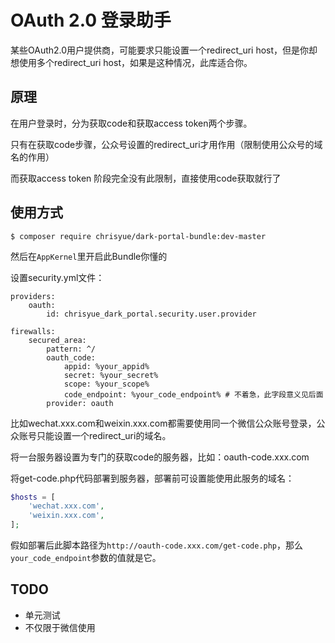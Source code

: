 OAuth 2.0 登录助手
==================

某些OAuth2.0用户提供商，可能要求只能设置一个redirect_uri host，但是你却想使用多个redirect_uri host，如果是这种情况，此库适合你。

原理
----

在用户登录时，分为获取code和获取access token两个步骤。

只有在获取code步骤，公众号设置的redirect_uri才用作用（限制使用公众号的域名的作用）

而获取access token 阶段完全没有此限制，直接使用code获取就行了

使用方式
--------

```
$ composer require chrisyue/dark-portal-bundle:dev-master
```

然后在`AppKernel`里开启此Bundle你懂的

设置security.yml文件：

```
providers:
    oauth:
        id: chrisyue_dark_portal.security.user.provider

firewalls:
    secured_area:
        pattern: ^/
        oauth_code:
            appid: %your_appid%
            secret: %your_secret%
            scope: %your_scope%
            code_endpoint: %your_code_endpoint% # 不着急，此字段意义见后面
        provider: oauth
```

比如wechat.xxx.com和weixin.xxx.com都需要使用同一个微信公众账号登录，公众账号只能设置一个redirect_uri的域名。

将一台服务器设置为专门的获取code的服务器，比如：oauth-code.xxx.com

将get-code.php代码部署到服务器，部署前可设置能使用此服务的域名：

```php
$hosts = [
    'wechat.xxx.com',
    'weixin.xxx.com',
];
```

假如部署后此脚本路径为`http://oauth-code.xxx.com/get-code.php`，那么`your_code_endpoint`参数的值就是它。

TODO
----

* 单元测试
* 不仅限于微信使用
